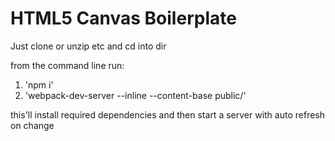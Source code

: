 # HTML5 Canvas Boilerplate

Just clone or unzip etc and cd into dir

from the command line run:
1. 'npm i'
2. 'webpack-dev-server --inline --content-base public/'

this'll install required dependencies and then start a server with auto refresh on change
